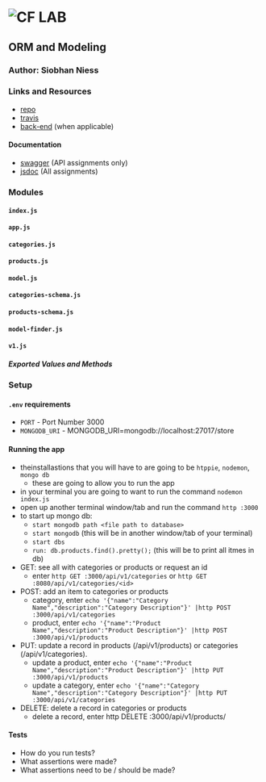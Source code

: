 ![CF](http://i.imgur.com/7v5ASc8.png) LAB
=================================================

## ORM and Modeling

### Author: Siobhan Niess

### Links and Resources
* [repo](https://github.com/niesssiobhan/14-orm-and-modeling)
* [travis](https://travis-ci.com/niesssiobhan/14-orm-and-modeling)
* [back-end](https://git.heroku.com/niess-14-lab.git) (when applicable)

#### Documentation
* [swagger](http://xyz.com) (API assignments only)
* [jsdoc](http://xyz.com) (All assignments)

### Modules
#### `index.js`
#### `app.js`
#### `categories.js`
#### `products.js`
#### `model.js`
#### `categories-schema.js`
#### `products-schema.js`
#### `model-finder.js`
#### `v1.js`
##### Exported Values and Methods

### Setup
#### `.env` requirements
* `PORT` - Port Number 3000
* `MONGODB_URI` - MONGODB_URI=mongodb://localhost:27017/store

#### Running the app
* theinstallastions that you will have to are going to be `htppie`, `nodemon`, `mongo db`
    * these are going to allow you to run the app
* in your terminal you are going to want to run the command `nodemon index.js`   
* open up another terminal window/tab and run the command `http :3000`
* to start up mongo db:
    * `start mongodb path <file path to database>`
    * `start mongodb` (this will be in another window/tab of your terminal)
    * `start dbs`
    * `run: db.products.find().pretty();` (this will be to print all itmes in db)
* GET: see all with categories or products or request an id
    * enter `http GET :3000/api/v1/categories` or `http GET :8080/api/v1/categories/<id>`
* POST: add an item to categories or products
    * category, enter `echo '{"name":"Category Name","description":"Category Description"}' |http POST :3000/api/v1/categories`
    * product, enter `echo '{"name":"Product Name","description":"Product Description"}' |http POST :3000/api/v1/products`
* PUT: update a record in products (/api/v1/products) or categories (/api/v1/categories).
    * update a product, enter `echo '{"name":"Product Name","description":"Product Description"}' |http PUT :3000/api/v1/products`
    * update a category, enter `echo '{"name":"Category Name","description":"Category Description"}' |http PUT :3000/api/v1/categories`
* DELETE: delete a record in categories or products
    * delete a record, enter http DELETE :3000/api/v1/products/<id>
  
#### Tests
* How do you run tests?
* What assertions were made?
* What assertions need to be / should be made?